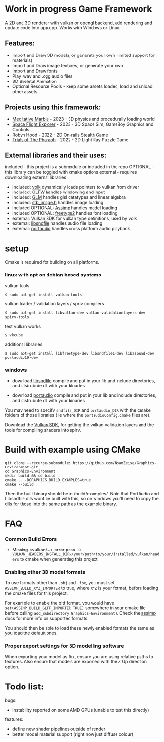 # Work in progress Game Framework
A 2D and 3D renderer with vulkan or opengl backend, add rendering and update code into app.cpp. Works with Windows or Linux.

## Features:

* Import and Draw 3D models, or generate your own (limited support for materials)
* Import and Draw image textures, or generate your own
* Import and Draw fonts
* Play .wav and .ogg audio files
* 3D Skeletal Animation
* Optional Resource Pools - keep some assets loaded, load and unload other assets

## Projects using this framework:
* [Meditative Marble](https://github.com/NoamZeise/MeditativeMarble) - 2023 - 3D physics and procedurally loading world 
* [Space Flight Explorer](https://github.com/NoamZeise/gbjam11) - 2023 - 3D Space Sim, GameBoy Graphics and Controls
* [Robyn Hood](https://github.com/NoamZeise/Robyn-Hood) - 2022 - 2D On-rails Stealth Game
* [Trials of The Pharaoh](https://github.com/NoamZeise/TrailsOfThePharaoh) - 2022 - 2D Light Ray Puzzle Game

## External libraries and their uses:

included - this project is a submodule or included in the repo
OPTIONAL - this library can be toggled with cmake options
external - requires downloading external libraries

* included: [volk](https://github.com/zeux/volk) dynamically loads pointers to vulkan from driver
* included: [GLFW](https://www.glfw.org/) handles windowing and input
* included: [GLM](https://github.com/g-truc/glm) handles glsl datatypes and linear algebra
* included: [stb_image.h](https://github.com/nothings/stb) handles image loading
* included OPTIONAL:   [Assimp](https://github.com/assimp/assimp) handles model loading
* included OPTIONAL:   [freetype2](https://freetype.org/) handles font loading
* external:   [Vulkan SDK](https://vulkan.lunarg.com/) for vulkan type definitions, used by volk
* external:   [libsndfile](https://github.com/libsndfile/libsndfile) handles audio file loading
* external:   [portaudio](http://www.portaudio.com/) handles cross platform audio playback

# setup

Cmake is required for building on all platforms.

### linux with apt on debian based systems
vulkan tools
```
$ sudo apt-get install vulkan-tools
```
vulkan loader / validation layers / spriv compilers
```
$ sudo apt-get install libvulkan-dev vulkan-validationlayers-dev spirv-tools
```
test vulkan works
```
$ vkcube
```
additional libraries
```
$ sudo apt-get install libfreetype-dev libsndfile1-dev libasound-dev portaudio19-dev
```

### windows

* download [libsndfile](http://www.mega-nerd.com/libsndfile/#Download) compile and put in your lib and include directories, and distrubute dll with your binaries

* download [portaudio](http://files.portaudio.com/docs/v19-doxydocs/compile_windows.html) compile and put in your lib and include directories, and distrubute dll with your binaries

You may need to specify `sndfile_DIR` and `portaudio_DIR` with the cmake folders of those libraries ( ie where the `portaudioConfig.cmake` files are).

Download the [Vulkan SDK](https://www.lunarg.com/vulkan-sdk/), for getting the vulkan validation layers and the tools for compiling shaders into spirv.

# Build with example using CMake

```
git clone --recurse-submodules https://github.com/NoamZeise/Graphics-Environment.git
cd Graphics-Environment
mkdir build && cd build
cmake .. -DGRAPHICS_BUILD_EXAMPLES=true
cmake --build .
```
Then the built binary should be in /build/examples/. Note that PortAudio and Libsndfile dlls wont be built with this, so on windows you'll need to copy the dlls for those into the same path as the example binary.

# FAQ

### Common Build Errors

* Missing <vulkan/...> error
pass `-D VULKAN_HEADERS_INSTALL_DIR=/your/path/to/your/installed/vulkan/headers`
to cmake when generating this project

### Enabling other 3D model formats

To use formats other than `.obj` and `.fbx`, you must set `ASSIMP_BUILD_XYZ_IMPORTER` to true, where `XYZ` is your format, before loading the cmake files for this project.

For example to enable the gltf format, you would have `set(ASSIMP_BUILD_GLTF_IMPORTER TRUE)` somewhere in your cmake file before calling `add_subdirectory(Graphics-Environment)`. Check the [assimp](https://assimp.org/) docs for more info on supported formats.

You should then be able to load these newly enabled formats the same as you load the default ones.

### Proper export settings for 3D modelling software

When exporting your model as fbx, ensure you are using relative paths to textures.
Also ensure that models are exported with the Z Up direction option.

# Todo list:
bugs:
* instability reported on some AMD GPUs (unable to test this directly)

features:
* define new shader pipelines outside of render
* better model material support (right now just diffuse colour)

